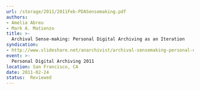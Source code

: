 ```yaml
---
url: /storage/2011/2011Feb-PDASensemaking.pdf
authors:
- Amelia Abreu
- Mark A. Matienzo
title: >-
  Archival Sense-making: Personal Digital Archiving as an Iteration
syndication:
- http://www.slideshare.net/anarchivist/archival-sensemaking-personal-digital-archiving-as-an-iteration
event: >-
  Personal Digital Archiving 2011
location: San Francisco, CA
date: 2011-02-24
status:  Reviewed
---
```

